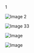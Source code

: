 1

![Image](https://github.com/user-attachments/assets/82476df8-2466-4dec-ace3-0e811c63980d)
2

![Image](https://github.com/user-attachments/assets/21777208-9de6-41e9-bf74-9e0f63b98487)
33

![Image](https://github.com/user-attachments/assets/343a7c82-6572-4cb1-bf57-364ea94c8e54)

![Image](https://github.com/user-attachments/assets/f9c0c97e-8c2a-418a-9514-cf360aabe68e)